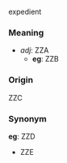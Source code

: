 expedient
### Meaning
+ _adj_: ZZA
	+ __eg__: ZZB

### Origin

ZZC

### Synonym

__eg__: ZZD

+ ZZE


